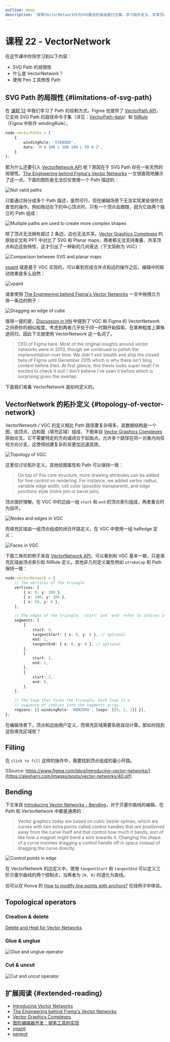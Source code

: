 ```yaml
---
outline: deep
description: '探索VectorNetwork作为SVG路径的高级替代方案。学习拓扑定义、共享顶点和边、填充算法以及用于复杂矢量图形编辑的拓扑操作符。'
---
```


# 课程 22 - VectorNetwork

在这节课中你将学习到以下内容：

-   SVG Path 的局限性
-   什么是 VectorNetwork？
-   使用 Pen 工具修改 Path

## SVG Path 的局限性 {#limitations-of-svg-path}

在 [课程 13] 中我们学习了 Path 的绘制方式。Figma 也提供了 [VectorPath API]，它支持 SVG Path 的路径命令子集（详见：[VectorPath-data]）和 [fillRule]（Figma 中称作 windingRule）。

```ts
node.vectorPaths = [
    {
        windingRule: 'EVENODD',
        data: 'M 0 100 L 100 100 L 50 0 Z',
    },
];
```

那为什么还要引入 [VectorNetwork API] 呢？原因在于 SVG Path 存在一些天然的局限性。[The Engineering behind Figma's Vector Networks] 一文很直观地展示了这一点。下面的图形是无法仅仅使用一个 Path 描述的：

![Not valid paths](https://alexharri.com/images/posts/vector-networks/3.svg)

只能通过拆分成多个 Path 描述，虽然可行，但在编辑场景下无法实现某些很符合直觉的操作。例如拖动左下的中心顶点时，只有一个顶点会跟随，因为它由两个独立的 Path 组成：

![Multiple paths are used to create more complex shapes](https://alexharri.com/images/posts/vector-networks/4.svg)

除了顶点无法拥有超过 2 条边，边也无法共享。[Vector Graphics Complexes] 的原始论文和 PPT 中对比了 SVG 和 Planar maps，两者都无法支持重叠、共享顶点和边这些特性，这才引出了一种新的几何表达（下文简称为 VGC）：

![Comparison between SVG and planar maps](/svg-path-vector-network-comparison.jpeg)

[vpaint] 就是基于 VGC 实现的，可以看到完成合并点和边的操作之后，编辑中的联动效果是多么自然：

![vpaint](https://camo.githubusercontent.com/42f888c041ecc6799e9fe2bd3c895fcd8037417188a0d1db840e0ce0701a5201/68747470733a2f2f7777772e7667632e696f2f696d616765732f676c75652d30312d332d32346670732e676966)

或者使用 [The Engineering behind Figma's Vector Networks] 一文中拖拽立方体一条边的例子：

![Dragging an edge of cube](https://alexharri.com/images/posts/vector-networks/31.svg)

值得一提的是，[Discussion in HN] 中提到了 VGC 和 Figma 的 VectorNetwork 之间奇妙的相似程度，考虑到两者几乎处于同一时期开始探索，在某种程度上算殊途同归，因此下文就使用 VectorNetwork 这一名词了。

> CEO of Figma here. Most of the original insights around vector networks were in 2013, though we continued to polish the implementation over time. We didn't exit stealth and ship the closed beta of Figma until December 2015 which is why there isn't blog content before then.
> At first glance, this thesis looks super neat! I'm excited to check it out! I don't believe I've seen it before which is surprising given the overlap.

下面我们来看 VectorNetwork 是如何定义的。

## VectorNetwork 的拓扑定义 {#topology-of-vector-network}

VectorNetwork / VGC 的定义相比 Path 路径要复杂得多，其数据结构是一个图，由顶点、边和面（填充区域）组成，下图来自 [Vector Graphics Complexes] 原始论文。它不需要特定的方向或闭合于起始点，允许多个路径在同一对象内向任何方向分支，这使得创建复杂形状更加迅速高效。

![Topology of VGC](/vgc-topology.png)

这里仅讨论拓扑定义，其他绘图属性和 Path 可以保持一致：

> On top of this core structure, more drawing attributes can be added for fine control on rendering. For instance, we added vertex radius, variable edge width, cell color (possibly transparent), and edge junctions style (mitre join or bevel join).

顶点很好理解，在 VGC 中的边由一组 `start` 和 `end` 的顶点索引组成，两者重合时为自环。

![Nodes and edges in VGC](/vgc-node-edge.png)

而填充区域由一组顶点组成的闭合环路定义。在 VGC 中使用一组 halfedge 定义：

![Faces in VGC](/vgc-face.png)

下面三角形的例子来自 [VectorNetwork API]，可以看到和 VGC 基本一致，只是填充区域由顶点索引和 fillRule 定义。其他非几何定义属性例如 `strokeCap` 和 Path 保持一致：

```ts
node.vectorNetwork = {
    // The vertices of the triangle
    vertices: [
        { x: 0, y: 100 },
        { x: 100, y: 100 },
        { x: 50, y: 0 },
    ],

    // The edges of the triangle. 'start' and 'end' refer to indices in the vertices array.
    segments: [
        {
            start: 0,
            tangentStart: { x: 0, y: 0 }, // optional
            end: 1,
            tangentEnd: { x: 0, y: 0 }, // optional
        },
        {
            start: 1,
            end: 2,
        },
        {
            start: 2,
            end: 0,
        },
    ],

    // The loop that forms the triangle. Each loop is a
    // sequence of indices into the segments array.
    regions: [{ windingRule: 'NONZERO', loops: [[0, 1, 2]] }],
};
```

在编辑场景下，顶点和边由用户定义，而填充区域需要系统自动计算。那如何找到这些填充区域呢？

## Filling

在 `click to fill` 这样的操作中，需要找到顶点组成的最小环路。

![Source: https://www.figma.com/blog/introducing-vector-networks/](https://alexharri.com/images/posts/vector-networks/40.gif)

## Bending

下文来自 [Introducing Vector Networks - Bending]，对于贝塞尔曲线的编辑，在 Path 和 VectorNetwork 中都是通用的：

> Vector graphics today are based on cubic bezier splines, which are curves with two extra points called control handles that are positioned away from the curve itself and that control how much it bends, sort of like how a magnet might bend a wire towards it. Changing the shape of a curve involves dragging a control handle off in space instead of dragging the curve directly.

![Control points in edge](https://alexharri.com/images/posts/vector-networks/39.svg)

在 VectorNetwork 的边定义中，使用 `tangentStart` 和 `tangentEnd` 可以定义三阶贝塞尔曲线的两个控制点，当两者为 `[0, 0]` 时退化为直线。

也可以在 Konva 的 [How to modify line points with anchors?] 在线例子中体验。

## Topological operators

### Creation & delete

[Delete and Heal for Vector Networks]

### Glue & unglue

![Glue and unglue operator](/vgc-operator-glue-unglue.png)

### Cut & uncut

![Cut and uncut operator](/vgc-operator-cut-uncut.png)

## 扩展阅读 {#extended-reading}

-   [Introducing Vector Networks]
-   [The Engineering behind Figma's Vector Networks]
-   [Vector Graphics Complexes]
-   [图形编辑器开发：钢笔工具的实现]
-   [vpaint]
-   [penpot]

[Introducing Vector Networks]: https://www.figma.com/blog/introducing-vector-networks/
[Introducing Vector Networks - Bending]: https://www.figma.com/blog/introducing-vector-networks/#bending
[Delete and Heal for Vector Networks]: https://www.figma.com/blog/delete-and-heal-for-vector-networks/
[VectorNetwork API]: https://www.figma.com/plugin-docs/api/VectorNetwork/
[VectorPath API]: https://www.figma.com/plugin-docs/api/VectorPath/
[VectorPath-data]: https://www.figma.com/plugin-docs/api/properties/VectorPath-data/
[Vector Graphics Complexes]: https://www.borisdalstein.com/research/vgc/
[The Engineering behind Figma's Vector Networks]: https://alexharri.com/blog/vector-networks
[Discussion in HN]: https://news.ycombinator.com/item?id=39241825
[vpaint]: https://github.com/dalboris/vpaint
[penpot]: https://github.com/penpot/penpot
[图形编辑器开发：钢笔工具的实现]: https://zhuanlan.zhihu.com/p/694407842
[课程 13]: /zh/guide/lesson-013
[fillRule]: /zh/guide/lesson-013#fill-rule
[How to modify line points with anchors?]: https://konvajs.org/docs/sandbox/Modify_Curves_with_Anchor_Points.html
